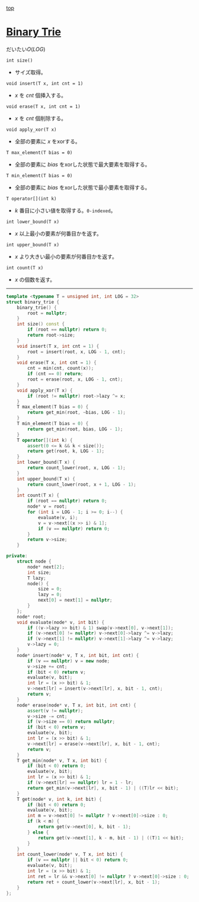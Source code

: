 [top](../lib.md)

# [Binary Trie](./binary_trie.cpp)
だいたい$O(LOG)$

`int size()`
- サイズ取得。

`void insert(T x, int cnt = 1)`
- $x$ を $cnt$ 個挿入する。

`void erase(T x, int cnt = 1)`
- $x$ を $cnt$ 個削除する。

`void apply_xor(T x)`
- 全部の要素に $x$ をxorする。

`T max_element(T bias = 0)`
- 全部の要素に $bias$ をxorした状態で最大要素を取得する。

`T min_element(T bias = 0)`
- 全部の要素に $bias$ をxorした状態で最小要素を取得する。

`T operator[](int k)`
- $k$ 番目に小さい値を取得する。`0-indexed`。

`int lower_bound(T x)`
- $x$ 以上最小の要素が何番目かを返す。

`int upper_bound(T x)`
- $x$ より大きい最小の要素が何番目かを返す。

`int count(T x)`
- $x$ の個数を返す。

---

```cpp
template <typename T = unsigned int, int LOG = 32>
struct binary_trie {
    binary_trie() {
        root = nullptr;
    }
    int size() const {
        if (root == nullptr) return 0;
        return root->size;
    }
    void insert(T x, int cnt = 1) {
        root = insert(root, x, LOG - 1, cnt);
    }
    void erase(T x, int cnt = 1) {
        cnt = min(cnt, count(x));
        if (cnt == 0) return;
        root = erase(root, x, LOG - 1, cnt);
    }
    void apply_xor(T x) {
        if (root != nullptr) root->lazy ^= x;
    }
    T max_element(T bias = 0) {
        return get_min(root, ~bias, LOG - 1);
    }
    T min_element(T bias = 0) {
        return get_min(root, bias, LOG - 1);
    }
    T operator[](int k) {
        assert(0 <= k && k < size());
        return get(root, k, LOG - 1);
    }
    int lower_bound(T x) {
        return count_lower(root, x, LOG - 1);
    }
    int upper_bound(T x) {
        return count_lower(root, x + 1, LOG - 1);
    }
    int count(T x) {
        if (root == nullptr) return 0;
        node* v = root;
        for (int i = LOG - 1; i >= 0; i--) {
            evaluate(v, i);
            v = v->next[(x >> i) & 1];
            if (v == nullptr) return 0;
        }
        return v->size;
    }

private:
    struct node {
        node* next[2];
        int size;
        T lazy;
        node() {
            size = 0;
            lazy = 0;
            next[0] = next[1] = nullptr;
        }
    };
    node* root;
    void evaluate(node* v, int bit) {
        if ((v->lazy >> bit) & 1) swap(v->next[0], v->next[1]);
        if (v->next[0] != nullptr) v->next[0]->lazy ^= v->lazy;
        if (v->next[1] != nullptr) v->next[1]->lazy ^= v->lazy;
        v->lazy = 0;
    }
    node* insert(node* v, T x, int bit, int cnt) {
        if (v == nullptr) v = new node;
        v->size += cnt;
        if (bit < 0) return v;
        evaluate(v, bit);
        int lr = (x >> bit) & 1;
        v->next[lr] = insert(v->next[lr], x, bit - 1, cnt);
        return v;
    }
    node* erase(node* v, T x, int bit, int cnt) {
        assert(v != nullptr);
        v->size -= cnt;
        if (v->size == 0) return nullptr;
        if (bit < 0) return v;
        evaluate(v, bit);
        int lr = (x >> bit) & 1;
        v->next[lr] = erase(v->next[lr], x, bit - 1, cnt);
        return v;
    }
    T get_min(node* v, T x, int bit) {
        if (bit < 0) return 0;
        evaluate(v, bit);
        int lr = (x >> bit) & 1;
        if (v->next[lr] == nullptr) lr = 1 - lr;
        return get_min(v->next[lr], x, bit - 1) | ((T)lr << bit);
    }
    T get(node* v, int k, int bit) {
        if (bit < 0) return 0;
        evaluate(v, bit);
        int m = v->next[0] != nullptr ? v->next[0]->size : 0;
        if (k < m) {
            return get(v->next[0], k, bit - 1);
        } else {
            return get(v->next[1], k - m, bit - 1) | ((T)1 << bit);
        }
    }
    int count_lower(node* v, T x, int bit) {
        if (v == nullptr || bit < 0) return 0;
        evaluate(v, bit);
        int lr = (x >> bit) & 1;
        int ret = lr && v->next[0] != nullptr ? v->next[0]->size : 0;
        return ret + count_lower(v->next[lr], x, bit - 1);
    }
};
```